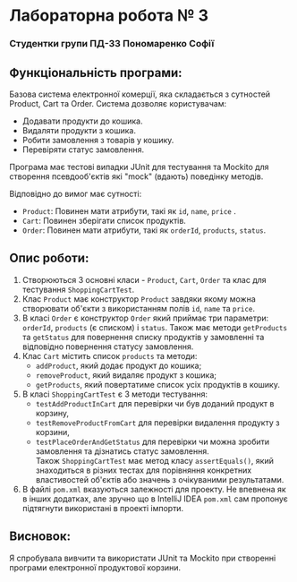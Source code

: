  # Лабораторна робота № 3
### Студентки групи ПД-33 Пономаренко Софії
## Функціональність програми:
Базова система електронної комерції, яка складається з сутностей Product, Cart та Order. Система дозволяє користувачам:

- Додавати продукти до кошика.
- Видаляти продукти з кошика.
- Робити замовлення з товарів у кошику.
- Перевіряти статус замовлення.

Програма має тестові випадки JUnit для тестування та Mockito для створення псевдооб'єктів які "mock" (вдають) поведінку методів.

Відповідно до вимог має сутності: 
- `Product`: Повинен мати атрибути, такі як `id`, `name`, `price` .
- `Cart`: Повинен зберігати список продуктів.
- `Order`: Повинен мати атрибути, такі як `orderId`, `products`, `status`.

## Опис роботи:

1. Створюються 3 основні класи - `Product`, `Cart`, `Order` та клас для тестування `ShoppingCartTest`.
2. Клас `Product` має конструктор `Product` завдяки якому можна створювати об'єкти з використанням полів `id`, `name` та `price`.
3. В класі `Order` є конструктор `Order` який приймає три параметри: `orderId`, `products` (є списком) і `status`. Також має методи `getProducts` та `getStatus` для повернення списку продуктів у замовленні та відповідно повернення статусу замовлення.
4. Клас `Cart` містить список `products` та методи:
   - `addProduct`, який додає продукт до кошика;
   - `removeProduct`, який видаляє продукт з кошика;
   - `getProducts`, який повертатиме список усіх продуктів в кошику.
5. В класі `ShoppingCartTest` є 3 методи тестування: 
   - `testAddProductInCart` для перевірки чи був доданий продукт в корзину, 
   - `testRemoveProductFromCart` для перевірки видалення продукту з корзини,
   - `testPlaceOrderAndGetStatus` для перевірки чи можна зробити замовлення та дізнатись статус замовлення.  
Також `ShoppingCartTest` має метод класу `assertEquals()`, який знаходиться в різних тестах для порівняння конкретних властивостей об'єктів або значень з очікуваними результатами.
6. В файлі `pom.xml` вказуються залежності для проекту. Не впевнена як в інших додатках, але зручно що в IntelliJ IDEA `pom.xml` сам пропонує підтягнути використані в проекті імпорти.

## Висновок:
Я спробувала вивчити та використати JUnit та Mockito при створенні програми електронної продуктової корзини.